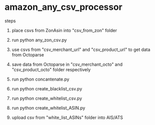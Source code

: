 # amazon_any_csv_processor

steps

1. place csvs from ZonAsin into "csv_from_zon" folder

2. run python any_zon_csv.py

3. use csvs from "csv_merchant_url" and "csv_product_url" to get data from Octoparse

4. save data from Octoparse in "csv_merchant_octo" and "csv_product_octo" folder respectively

5. run python concantenate.py

6. run python create_blacklist_csv.py

7. run python create_whitelist_csv.py

8. run python create_whitelist_ASIN.py

9. upload csv from "white_list_ASINs" folder into AIS/ATS

